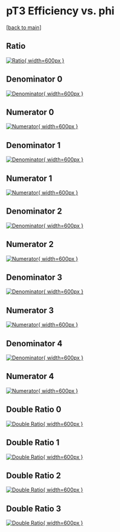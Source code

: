 # pT3 Efficiency vs. phi

[[back to main](./)]



## Ratio

[![Ratio](../mtv/var/pT3_base_211_-1_eff_phi.png){ width=600px }](../mtv/var/pT3_base_211_-1_eff_phi.pdf)

## Denominator 0

[![Denominator](../mtv/den/pT3_base_211_-1_eff_phi_den0.png){ width=600px }](../mtv/den/pT3_base_211_-1_eff_phi_den0.pdf)

## Numerator 0

[![Numerator](../mtv/num/pT3_base_211_-1_eff_phi_num0.png){ width=600px }](../mtv/num/pT3_base_211_-1_eff_phi_num0.pdf)

## Denominator 1

[![Denominator](../mtv/den/pT3_base_211_-1_eff_phi_den1.png){ width=600px }](../mtv/den/pT3_base_211_-1_eff_phi_den1.pdf)

## Numerator 1

[![Numerator](../mtv/num/pT3_base_211_-1_eff_phi_num1.png){ width=600px }](../mtv/num/pT3_base_211_-1_eff_phi_num1.pdf)

## Denominator 2

[![Denominator](../mtv/den/pT3_base_211_-1_eff_phi_den2.png){ width=600px }](../mtv/den/pT3_base_211_-1_eff_phi_den2.pdf)

## Numerator 2

[![Numerator](../mtv/num/pT3_base_211_-1_eff_phi_num2.png){ width=600px }](../mtv/num/pT3_base_211_-1_eff_phi_num2.pdf)

## Denominator 3

[![Denominator](../mtv/den/pT3_base_211_-1_eff_phi_den3.png){ width=600px }](../mtv/den/pT3_base_211_-1_eff_phi_den3.pdf)

## Numerator 3

[![Numerator](../mtv/num/pT3_base_211_-1_eff_phi_num3.png){ width=600px }](../mtv/num/pT3_base_211_-1_eff_phi_num3.pdf)

## Denominator 4

[![Denominator](../mtv/den/pT3_base_211_-1_eff_phi_den4.png){ width=600px }](../mtv/den/pT3_base_211_-1_eff_phi_den4.pdf)

## Numerator 4

[![Numerator](../mtv/num/pT3_base_211_-1_eff_phi_num4.png){ width=600px }](../mtv/num/pT3_base_211_-1_eff_phi_num4.pdf)

## Double Ratio 0

[![Double Ratio](../mtv/ratio/pT3_base_211_-1_eff_phi_ratio0.png){ width=600px }](../mtv/ratio/pT3_base_211_-1_eff_phi_ratio0.pdf)

## Double Ratio 1

[![Double Ratio](../mtv/ratio/pT3_base_211_-1_eff_phi_ratio1.png){ width=600px }](../mtv/ratio/pT3_base_211_-1_eff_phi_ratio1.pdf)

## Double Ratio 2

[![Double Ratio](../mtv/ratio/pT3_base_211_-1_eff_phi_ratio2.png){ width=600px }](../mtv/ratio/pT3_base_211_-1_eff_phi_ratio2.pdf)

## Double Ratio 3

[![Double Ratio](../mtv/ratio/pT3_base_211_-1_eff_phi_ratio3.png){ width=600px }](../mtv/ratio/pT3_base_211_-1_eff_phi_ratio3.pdf)

